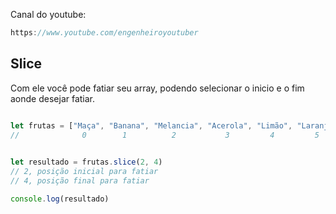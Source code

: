 Canal do youtube:

```js
https://www.youtube.com/engenheiroyoutuber
```

## Slice
Com ele você pode fatiar seu array, podendo selecionar o inicio e o fim aonde desejar fatiar.

```js

let frutas = ["Maça", "Banana", "Melancia", "Acerola", "Limão", "Laranja"]
//              0        1          2           3         4         5
 

let resultado = frutas.slice(2, 4)
// 2, posição inicial para fatiar
// 4, posição final para fatiar

console.log(resultado)
```